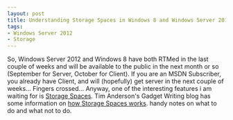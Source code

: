 ```yaml
---
layout: post
title: Understanding Storage Spaces in Windows 8 and Windows Server 2012
tags:
- Windows Server 2012
- Storage
---
```


So, Windows Server 2012 and Windows 8 have both RTMed in the last couple of weeks and will be available to the public in the next month or so (September for Server, October for Client). If you are an MSDN Subscriber, you already have Client, and will (hopefully) get server in the next couple of weeks... Fingers crossed... Anyway, one of the interesting features i am waiting for is [Storage Spaces][2]. Tim Anderson's Gadget Writing blog has some information on [how Storage Spaces works][1]. handy notes on what to do and what not to do. 


[1]:http://gadgets.itwriting.com/1462-understanding-windows-8-storage-spaces-confusing-but-powerful.html
[2]:http://blogs.msdn.com/b/b8/archive/2012/01/05/virtualizing-storage-for-scale-resiliency-and-efficiency.aspx